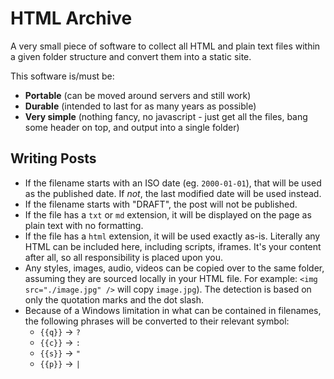 # HTML Archive

A very small piece of software to collect all HTML and plain text files within a given folder structure and convert them into a static site.

This software is/must be:

* **Portable** (can be moved around servers and still work)
* **Durable** (intended to last for as many years as possible)
* **Very simple** (nothing fancy, no javascript - just get all the files, bang some header on top, and output into a single folder)

## Writing Posts

* If the filename starts with an ISO date (eg. `2000-01-01`), that will be used as the published date. If _not_, the last modified date will be used instead.
* If the filename starts with "DRAFT", the post will not be published.
* If the file has a `txt` or `md` extension, it will be displayed on the page as plain text with no formatting.
* If the file has a `html` extension, it will be used exactly as-is. Literally any HTML can be included here, including scripts, iframes. It's your content after all, so all responsibility is placed upon you.
* Any styles, images, audio, videos can be copied over to the same folder, assuming they are sourced locally in your HTML file. For example: `<img src="./image.jpg" />` will copy `image.jpg`). The detection is based on only the quotation marks and the dot slash.
* Because of a Windows limitation in what can be contained in filenames, the following phrases will be converted to their relevant symbol:
  * `{{q}}` -> `?`
  * `{{c}}` -> `:`
  * `{{s}}` -> `"`
  * `{{p}}` -> `|`
